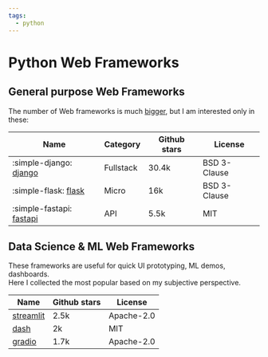 ```yaml
---
tags:
  - python
---
```


# Python Web Frameworks

## General purpose Web Frameworks

The number of Web frameworks is much [bigger](https://wiki.python.org/moin/WebFrameworks), but I am interested only in these:

| Name | Category| Github stars  | License |
|------|---------|---------------|---------|
:simple-django: [django](https://github.com/django/django) | Fullstack | 30.4k | BSD 3-Clause
:simple-flask: [flask](https://github.com/pallets/flask/) | Micro | 16k | BSD 3-Clause
:simple-fastapi: [fastapi](https://github.com/tiangolo/fastapi) | API | 5.5k | MIT

## Data Science & ML Web Frameworks

These frameworks are useful for quick UI prototyping, ML demos, dashboards.  
Here I collected the most popular based on my subjective perspective.

| Name | Github stars  | License |
|------|---------------|---------|
[streamlit](https://github.com/streamlit) | 2.5k | Apache-2.0
[dash](https://github.com/plotly/dash) |  2k | MIT
[gradio](https://github.com/gradio-app/gradio) | 1.7k | Apache-2.0
